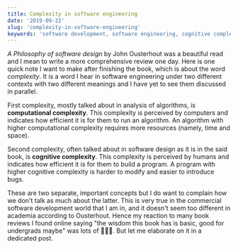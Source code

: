 ```yaml
---
title: Complexity in software engineering
date: '2019-09-22'
slug: 'complexity-in-software-engineering'
keywords: 'software development, software engineering, cognitive complexity, computational complexity'
---
```


*A Philosophy of software design* by John Ousterhout was a beautiful read and I mean to write a more comprehensive review one day. Here is one quick note I want to make after finishing the book, which is about the word *complexity*. It is a word I hear in software engineering under two different contexts with two different meanings and I have yet to see them discussed in parallel.

First complexity, mostly talked about in analysis of algorithms, is **computational complexity**. This complexity is perceived by computers and indicates how efficient it is for them to run an algorithm. An algorithm with higher computational complexity requires more resources (namely, time and space).

Second complexity, often talked about in software design as it is in the said book, is **cognitive complexity**. This complexity is perceived by humans and indicates how efficient it is for them to build a program. A program with higher cognitive complexity is harder to modify and easier to introduce bugs.

These are two separate, important concepts but I do want to complain how we don't talk as much about the latter.  This is very true in the commercial software development world that I am in, and it doesn't seem too different in academia according to Ousterhout. Hence my reaction to many book reviews I found online saying "the wisdom this book has is basic, good for undergrads maybe" was lots of 🤔🤔🤔. But let me elaborate on it in a dedicated post.
